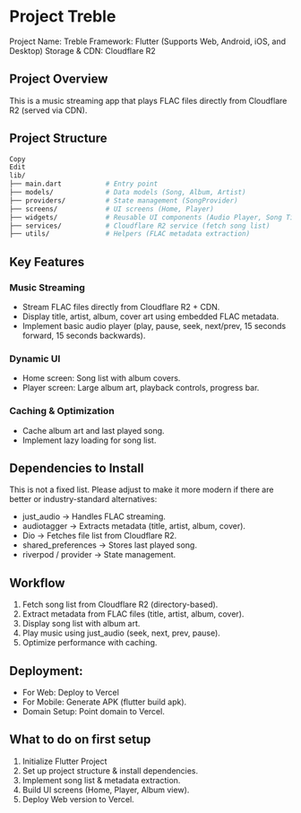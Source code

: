 # Project Treble

Project Name: Treble
Framework: Flutter (Supports Web, Android, iOS, and Desktop)
Storage & CDN: Cloudflare R2

## Project Overview
This is a music streaming app that plays FLAC files directly from Cloudflare R2 (served via CDN).

## Project Structure
```bash
Copy
Edit
lib/
├── main.dart           # Entry point
├── models/             # Data models (Song, Album, Artist)
├── providers/          # State management (SongProvider)
├── screens/            # UI screens (Home, Player)
├── widgets/            # Reusable UI components (Audio Player, Song Tile)
├── services/           # Cloudflare R2 service (fetch song list)
├── utils/              # Helpers (FLAC metadata extraction)
```

## Key Features
### Music Streaming

- Stream FLAC files directly from Cloudflare R2 + CDN.
- Display title, artist, album, cover art using embedded FLAC metadata.
- Implement basic audio player (play, pause, seek, next/prev, 15 seconds forward, 15 seconds backwards).

### Dynamic UI
- Home screen: Song list with album covers.
- Player screen: Large album art, playback controls, progress bar.

### Caching & Optimization
- Cache album art and last played song.
- Implement lazy loading for song list.

## Dependencies to Install
This is not a fixed list. Please adjust to make it more modern if there are better or industry-standard alternatives:
- just_audio → Handles FLAC streaming.
- audiotagger → Extracts metadata (title, artist, album, cover).
- Dio → Fetches file list from Cloudflare R2.
- shared_preferences → Stores last played song.
- riverpod / provider → State management.

## Workflow
1. Fetch song list from Cloudflare R2 (directory-based).
2. Extract metadata from FLAC files (title, artist, album, cover).
3. Display song list with album art.
4. Play music using just_audio (seek, next, prev, pause).
5. Optimize performance with caching.

## Deployment:
- For Web: Deploy to Vercel
- For Mobile: Generate APK (flutter build apk).
- Domain Setup: Point domain to Vercel.

## What to do on first setup
1. Initialize Flutter Project
2. Set up project structure & install dependencies.
3. Implement song list & metadata extraction.
4. Build UI screens (Home, Player, Album view).
5. Deploy Web version to Vercel.